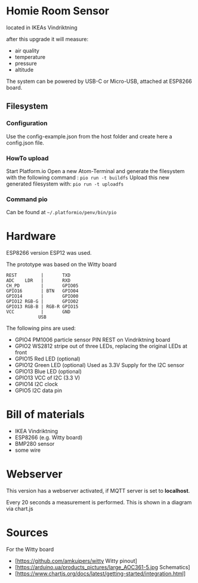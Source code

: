 # Homie Room Sensor
located in IKEAs Vindriktning

after this upgrade it will measure:
* air quality
* temperature
* pressure
* altitude

The system can be powered by USB-C or Micro-USB, attached at ESP8266 board.

## Filesystem
### Configuration
Use the config-example.json from the host folder and create here a config.json file.
### HowTo upload
Start Platform.io
Open a new Atom-Terminal and generate the filesystem with the following command :
```pio run -t buildfs```
Upload this new generated filesystem with:
```pio run -t uploadfs```

### Command pio
Can be found at ```~/.platformio/penv/bin/pio```

# Hardware
ESP8266 version ESP12 was used.

The prototype was based on the Witty board
```
REST         |       TXD
ADC    LDR   |       RXD
CH_PD        |       GPIO05
GPIO16       | BTN   GPIO04
GPIO14       |       GPIO00
GPIO12 RGB-G |       GPIO02
GPIO13 RGB-B | RGB-R GPIO15
VCC          |       GND
            USB
```

The following pins are used:
* GPIO4  PM1006 particle sensor PIN REST on Vindriktning board
* GPIO2  WS2812 stripe out of three LEDs, replacing the original LEDs at front
* GPIO15 Red LED    (optional)
* GPIO12 Green LED  (optional) Used as 3.3V Supply for the I2C sensor
* GPIO13 Blue LED   (optional)
* GPIO13 VCC of I2C (3.3 V)
* GPIO14 I2C clock
* GPIO5  I2C data pin

# Bill of materials
* IKEA Vindriktning
* ESP8266 (e.g. Witty board)
* BMP280 sensor
* some wire

# Webserver

This version has a webserver activated, if MQTT server is set to **localhost**.

Every 20 seconds a measurement is performed.
This is shown in a diagram via chart.js

# Sources
For the Witty board
* [https://github.com/amkuipers/witty Witty pinout]
* [https://arduino.ua/products_pictures/large_AOC361-5.jpg Schematics]
* [https://www.chartjs.org/docs/latest/getting-started/integration.html]
